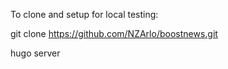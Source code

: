 To clone and setup for local testing:

git clone https://github.com/NZArlo/boostnews.git

hugo server
